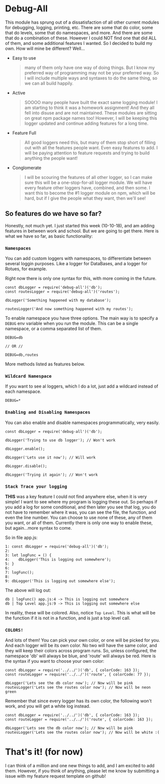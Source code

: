 # Debug-All

This module has sprung out of a dissatisfaction of all other current modules for debugging, logging, printing, etc. There are some that do color, some that do levels, some that do namespaces, and more. And there are some that do a combination of these. However I could NOT find one that did ALL of them, and some additional features I wanted. So I decided to build my own. How will mine be different? Well...

* Easy to use
    > many of them only have one way of doing things. But I know my preferred way of programming may not be your preferred way. So I will include multiple ways and syntaxes to do the same thing, so we can all build happily.
* Active
    > SOOOO many people have built the exact same logging module! I am starting to think it was a homework assignment! And they all fell into disuse and are not maintained. These modules are sitting on great npm package names too! However, I will be keeping this logger updated and continue adding features for a long time.
* Feature Full
    > All good loggers need this, but many of them stop short of filling out with all the features people want. Even easy features to add. I will be paying attention to feature requests and trying to build anything the people want!
* Conglomerate
    > I will be scouring the features of all other logger, so I can make sure this will be a one-stop-for-all logger module. We will have every feature other loggers have, combined, and then some. I want this to become the #1 logger module on npm, which will be hard, but if I give the people what they want, then we'll see!

## So features do we have so far?

Honestly, not much yet. I just started this week (10-10-18), and am adding features in between work and school. But we are going to get there. Here is what we have so far, as basic functionality:

### `Namespaces`

You can add custom loggers with namespaces, to differentiate between several loggin purposes. Like a logger for DataBases, and a logger for Rotues, for example.

Right now there is only one syntax for this, with more coming in the future.

```
const dbLogger = require('debug-all')('db');
const routesLogger = require('debug-all')('routes');

dbLogger('Something happened with my database');

routesLogger('And now something happened with my routes');
```

To enable namespace you have three options. The main way is to specify a `DEBUG` env variable when you run the module. This can be a single namespace, or a comma separated list of them.

```
DEBUG=db

// OR //

DEBUG=db,routes
```

More methods listed as features below.

### `Wildcard Namespace`

If you want to see al loggers, which I do a lot, just add a wildcard instead of each namespace.

```
DEBUG=*
```

### `Enabling and Disabling Namespaces`

You can also enable and disable namespaces programmatically, very easily.

```
const dbLogger = require('debug-all')('db');

dbLogger('Trying to use db logger'); // Won't work

dbLogger.enable();

dbLogger('Lets use it now'); // Will work

dbLogger.disable();

dbLogger('Trying it again'); // Won't work
```

### `Stack Trace your logging`

**THIS** was a key feature I could not find anywhere else, when it is very simple! I want to see where my program is logging these out. So perhaps if you add a log for some conditional, and then later you see that log, you do not have to remember where it was, you can see the file, the function, and even the line number. You can choose to use none of these, any of them you want, or all of them. Currently there is only one way to enable these, but again...more syntax to come.

So in file app.js:

```
1: const dbLogger = require('debug-all')('db');
2: 
3: let logFunc = () {
4:    dbLogger('This is logging out somewhere'); 
5: }
6: 
7: logFunc();
8: 
9: dbLogger('This is logging out somewhere else'); 
```

The above will log out:

```
db | logFunc() app.js:4 -> This is logging out somewhere
db | Top Level app.js:9 -> This is logging out somewhere else
```

In reality, these will be colored. Also, notice `Top Level`. This is what will be the function if it is not in a function, and is just a top level call.

### `COLORS!`

And lots of them! You can pick your own color, or one will be picked for you. And each logger will be its own color. No two will have the same color, and they will keep their colors across program runs. So, unless configured, the namespace 'db' will always be blue, and 'route' will always be red. Here is the syntax if you want to choose your own color: 

```
const dbLogger = require('../../')('db', { colorCode: 163 });
const routeLogger = require('../../')('route', { colorCode: 77 });

dbLogger('Lets see the db color now'); // Now will be pink
routesLogger('Lets see the routes color now'); // Now will be neon green
```

Remember that since every logger has its own color, the following won't work, and you will get a white log instead.

```
const dbLogger = require('../../')('db', { colorCode: 163 });
const routeLogger = require('../../')('route', { colorCode: 163 });

dbLogger('Lets see the db color now'); // Now will be pink
routesLogger('Lets see the routes color now'); // Now will be white :(
```

# That's it! (for now)

I can think of a million and one new things to add, and I am excited to add them. However, if you think of anything, please let me know by submitting a issue with my feature request template on github!